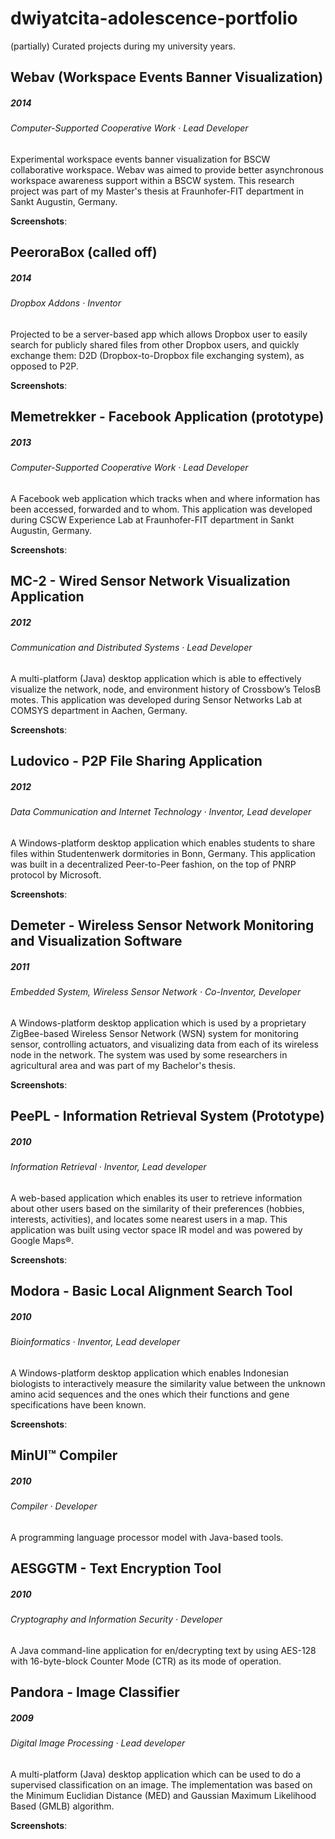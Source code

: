 # dwiyatcita-adolescence-portfolio

(partially) Curated projects during my university years.

## Webav (Workspace Events Banner Visualization)

##### 2014

###### Computer-Supported Cooperative Work · Lead Developer

Experimental workspace events banner visualization for BSCW collaborative
workspace. Webav was aimed to provide better asynchronous workspace
awareness support within a BSCW system. This research project was part of my
Master's thesis at Fraunhofer-FIT department in Sankt Augustin, Germany.

**Screenshots**:

## PeeroraBox (called off)

##### 2014

###### Dropbox Addons · Inventor

Projected to be a server-based app which allows Dropbox user to easily search
for publicly shared files from other Dropbox users, and quickly exchange them:
D2D (Dropbox-to-Dropbox file exchanging system), as opposed to P2P.

**Screenshots**:

## Memetrekker - Facebook Application (prototype)

##### 2013

###### Computer-Supported Cooperative Work · Lead Developer

A Facebook web application which tracks when and where information has
been accessed, forwarded and to whom. This application was developed during
CSCW Experience Lab at Fraunhofer-FIT department in Sankt Augustin,
Germany.

**Screenshots**:

## MC-2 - Wired Sensor Network Visualization Application

##### 2012

###### Communication and Distributed Systems · Lead Developer

A multi-platform (Java) desktop application which is able to effectively
visualize the network, node, and environment history of Crossbow’s TelosB
motes. This application was developed during Sensor Networks Lab at
COMSYS department in Aachen, Germany.

**Screenshots**:

## Ludovico - P2P File Sharing Application

##### 2012

###### Data Communication and Internet Technology · Inventor, Lead developer

A Windows-platform desktop application which enables students to share files
within Studentenwerk dormitories in Bonn, Germany. This application was
built in a decentralized Peer-to-Peer fashion, on the top of PNRP protocol by
Microsoft.

**Screenshots**:

## Demeter - Wireless Sensor Network Monitoring and Visualization Software

##### 2011

###### Embedded System, Wireless Sensor Network · Co-Inventor, Developer

A Windows-platform desktop application which is used by a proprietary
ZigBee-based Wireless Sensor Network (WSN) system for monitoring sensor,
controlling actuators, and visualizing data from each of its wireless node in the
network. The system was used by some researchers in agricultural area and was
part of my Bachelor's thesis.

**Screenshots**:

## PeePL - Information Retrieval System (Prototype)

##### 2010

###### Information Retrieval · Inventor, Lead developer

A web-based application which enables its user to retrieve information about
other users based on the similarity of their preferences (hobbies, interests,
activities), and locates some nearest users in a map. This application was built
using vector space IR model and was powered by Google Maps®.

**Screenshots**:

## Modora - Basic Local Alignment Search Tool

##### 2010

###### Bioinformatics · Inventor, Lead developer

A Windows-platform desktop application which enables Indonesian biologists
to interactively measure the similarity value between the unknown amino acid
sequences and the ones which their functions and gene specifications have been
known.

**Screenshots**:

## MinUI™ Compiler

##### 2010

###### Compiler · Developer

A programming language processor model with Java-based tools.

## AESGGTM - Text Encryption Tool

##### 2010

###### Cryptography and Information Security · Developer

A Java command-line application for en/decrypting text by using AES-128 with
16-byte-block Counter Mode (CTR) as its mode of operation.

## Pandora - Image Classifier

##### 2009

###### Digital Image Processing · Lead developer

A multi-platform (Java) desktop application which can be used to do a
supervised classification on an image. The implementation was based on the
Minimum Euclidian Distance (MED) and Gaussian Maximum Likelihood
Based (GMLB) algorithm.

**Screenshots**:
